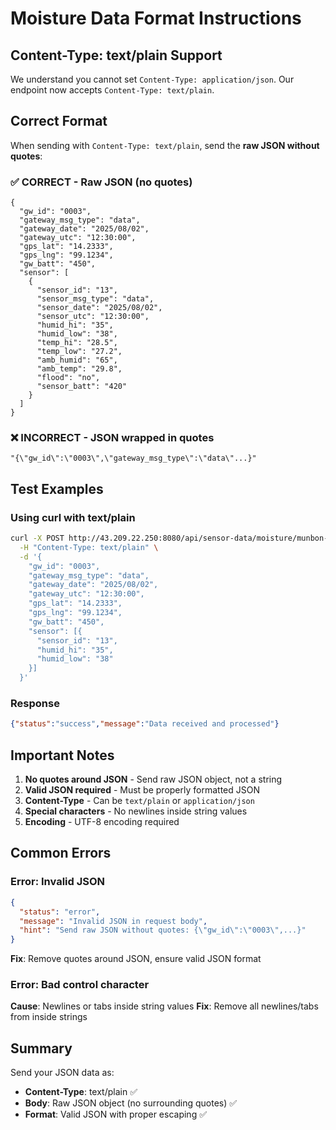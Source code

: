 # Moisture Data Format Instructions

## Content-Type: text/plain Support

We understand you cannot set `Content-Type: application/json`. Our endpoint now accepts `Content-Type: text/plain`.

## Correct Format

When sending with `Content-Type: text/plain`, send the **raw JSON without quotes**:

### ✅ CORRECT - Raw JSON (no quotes)
```
{
  "gw_id": "0003",
  "gateway_msg_type": "data",
  "gateway_date": "2025/08/02",
  "gateway_utc": "12:30:00",
  "gps_lat": "14.2333",
  "gps_lng": "99.1234",
  "gw_batt": "450",
  "sensor": [
    {
      "sensor_id": "13",
      "sensor_msg_type": "data",
      "sensor_date": "2025/08/02",
      "sensor_utc": "12:30:00",
      "humid_hi": "35",
      "humid_low": "38",
      "temp_hi": "28.5",
      "temp_low": "27.2",
      "amb_humid": "65",
      "amb_temp": "29.8",
      "flood": "no",
      "sensor_batt": "420"
    }
  ]
}
```

### ❌ INCORRECT - JSON wrapped in quotes
```
"{\"gw_id\":\"0003\",\"gateway_msg_type\":\"data\"...}"
```

## Test Examples

### Using curl with text/plain
```bash
curl -X POST http://43.209.22.250:8080/api/sensor-data/moisture/munbon-m2m-moisture \
  -H "Content-Type: text/plain" \
  -d '{
    "gw_id": "0003",
    "gateway_msg_type": "data",
    "gateway_date": "2025/08/02",
    "gateway_utc": "12:30:00",
    "gps_lat": "14.2333",
    "gps_lng": "99.1234",
    "gw_batt": "450",
    "sensor": [{
      "sensor_id": "13",
      "humid_hi": "35",
      "humid_low": "38"
    }]
  }'
```

### Response
```json
{"status":"success","message":"Data received and processed"}
```

## Important Notes

1. **No quotes around JSON** - Send raw JSON object, not a string
2. **Valid JSON required** - Must be properly formatted JSON
3. **Content-Type** - Can be `text/plain` or `application/json`
4. **Special characters** - No newlines inside string values
5. **Encoding** - UTF-8 encoding required

## Common Errors

### Error: Invalid JSON
```json
{
  "status": "error",
  "message": "Invalid JSON in request body",
  "hint": "Send raw JSON without quotes: {\"gw_id\":\"0003\",...}"
}
```
**Fix**: Remove quotes around JSON, ensure valid JSON format

### Error: Bad control character
**Cause**: Newlines or tabs inside string values
**Fix**: Remove all newlines/tabs from inside strings

## Summary

Send your JSON data as:
- **Content-Type**: text/plain ✅
- **Body**: Raw JSON object (no surrounding quotes) ✅
- **Format**: Valid JSON with proper escaping ✅